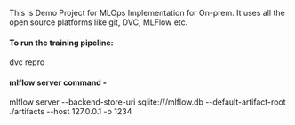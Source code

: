 This is Demo Project for MLOps Implementation for On-prem. It uses all the open source platforms like git, DVC, MLFlow etc.


#### To run the training pipeline:
dvc repro

#### mlflow server command -
mlflow server --backend-store-uri sqlite:///mlflow.db --default-artifact-root ./artifacts --host 127.0.0.1 -p 1234

###